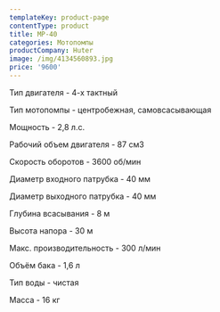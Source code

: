 ```yaml
---
templateKey: product-page
contentType: product
title: MP-40
categories: Мотопомпы
productCompany: Huter
image: /img/4134560893.jpg
price: '9600'
---
```

Тип двигателя - 4-х тактный

Тип мотопомпы - центробежная, самовсасывающая

Мощность - 2,8 л.с.

Рабочий объем двигателя - 87 см3

Скорость оборотов - 3600 об/мин

Диаметр входного патрубка - 40 мм

Диаметр выходного патрубка - 40 мм

Глубина всасывания - 8 м

Высота напора - 30 м

Макс. производительность - 300 л/мин

Объём бака - 1,6 л

Тип воды - чистая

Масса - 16 кг
